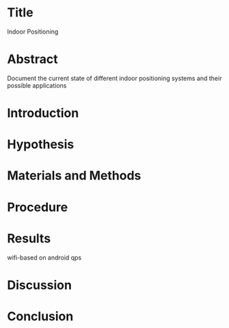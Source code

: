 Title
=====

  Indoor Positioning

Abstract
========

  Document the current state of different indoor positioning systems and their possible applications

Introduction
============

Hypothesis
==========

Materials and Methods
=====================

Procedure
=========

Results
=======

  wifi-based on android
    qps

Discussion
==========

Conclusion
==========
